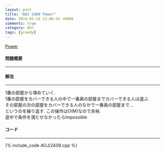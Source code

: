 ```yaml
---
layout: post
title: "AOJ 2409 Power"
date: 2014-05-24 13:06:43 +0900
comments: true
category: AOJ
tags: [greedy]
---
```


[Power](http://judge.u-aizu.ac.jp/onlinejudge/description.jsp?id=2409)

#### 問題概要

****

#### 解法

****

1番の部屋から埋めていく.  
1番の部屋をカバーできる人の中で一番奥の部屋までカバーできる人は選ぶ.  
その部屋の次の部屋をカバーできる人のなかで一番奥の部屋まで...  
というのを繰り返す. この操作はO(M)なので余裕.  
途中で条件を満たせなかったらImpossible

#### コード

****

{% include_code AOJ/2409.cpp %}
